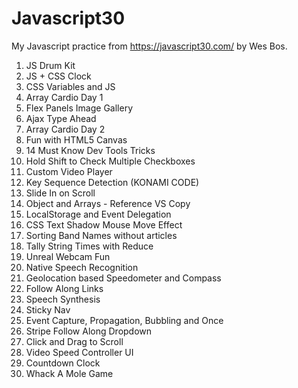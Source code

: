 # Javascript30
My Javascript practice from https://javascript30.com/ by Wes Bos.

<ol>

 <li>JS Drum Kit</li>
 <li>JS + CSS Clock</li>
 <li>CSS Variables and JS</li>
 <li>Array Cardio Day 1</li>
 <li>Flex Panels Image Gallery</li>
 <li>Ajax Type Ahead</li>
 <li>Array Cardio Day 2</li>
 <li>Fun with HTML5 Canvas</li>
 <li>14 Must Know Dev Tools Tricks</li>
 <li>Hold Shift to Check Multiple Checkboxes</li>
 <li>Custom Video Player</li>
 <li>Key Sequence Detection (KONAMI CODE)</li>
 <li>Slide In on Scroll</li>
 <li>Object and Arrays - Reference VS Copy</li>
 <li>LocalStorage and Event Delegation</li>
 <li>CSS Text Shadow Mouse Move Effect</li>
 <li>Sorting Band Names without articles</li>
 <li>Tally String Times with Reduce</li>
 <li>Unreal Webcam Fun</li>
 <li>Native Speech Recognition</li>
 <li>Geolocation based Speedometer and Compass</li>
 <li>Follow Along Links</li>
 <li>Speech Synthesis</li>
 <li>Sticky Nav</li>
 <li>Event Capture, Propagation, Bubbling and Once</li>
 <li>Stripe Follow Along Dropdown</li>
 <li>Click and Drag to Scroll</li>
 <li>Video Speed Controller UI</li>
 <li>Countdown Clock</li>
 <li>Whack A Mole Game</li>
</ol>
